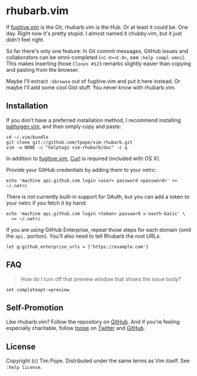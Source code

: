 # rhubarb.vim

If [fugitive.vim][] is the Git, rhubarb.vim is the Hub.  Or at least it
could be.  One day.  Right now it's pretty stupid.  I almost named it
chubby.vim, but it just didn't feel right.

So far there's only one feature:  In Git commit messages, GitHub issues
and collaborators can be omni-completed (`<C-X><C-O>`, see `:help
compl-omni`).  This makes inserting those `Closes #123` remarks slightly
easier than copying and pasting from the browser.

Maybe I'll extract `:Gbrowse` out of fugitive.vim and put it here
instead.  Or maybe I'll add some cool Gist stuff.  You never know with
rhubarb.vim.

[fugitive.vim]: https://github.com/tpope/vim-fugitive

## Installation

If you don't have a preferred installation method, I recommend
installing [pathogen.vim](https://github.com/tpope/vim-pathogen), and
then simply copy and paste:

    cd ~/.vim/bundle
    git clone git://github.com/tpope/vim-rhubarb.git
    vim -u NONE -c "helptags vim-rhubarb/doc" -c q

In addition to [fugitive.vim][], [Curl](http://curl.haxx.se/) is
required (included with OS X).

Provide your GitHub credentials by adding them to your netrc:

    echo 'machine api.github.com login <user> password <password>' >> ~/.netrc

There is not currently built-in support for OAuth, but you can add a token to
your netrc if you fetch it by hand:

    echo 'machine api.github.com login <token> password x-oauth-basic' \
      >> ~/.netrc

If you are using GitHub Enterprise, repeat those steps for each domain (omit
the `api.` portion). You'll also need to tell Rhubarb the root URLs:

    let g:github_enterprise_urls = ['https://example.com']

## FAQ

> How do I turn off that preview window that shows the issue body?

    set completeopt-=preview

## Self-Promotion

Like rhubarb.vim? Follow the repository on
[GitHub](https://github.com/tpope/vim-rhubarb).  And if
you're feeling especially charitable, follow [tpope](http://tpo.pe/) on
[Twitter](http://twitter.com/tpope) and
[GitHub](https://github.com/tpope).

## License

Copyright (c) Tim Pope.  Distributed under the same terms as Vim itself.
See `:help license`.
